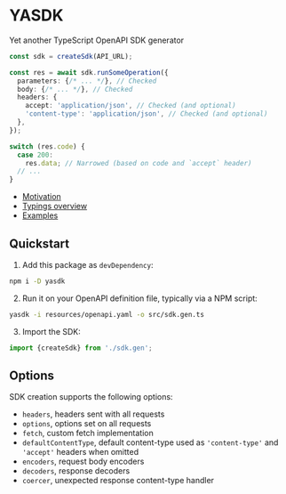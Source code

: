 # YASDK

Yet another TypeScript OpenAPI SDK generator



```typescript
const sdk = createSdk(API_URL);

const res = await sdk.runSomeOperation({
  parameters: {/* ... */}, // Checked
  body: {/* ... */}, // Checked
  headers: {
    accept: 'application/json', // Checked (and optional)
    'content-type': 'application/json', // Checked (and optional)
  },
});

switch (res.code) {
  case 200:
    res.data; // Narrowed (based on code and `accept` header)
  // ...
}
```

+ [Motivation](https://github.com/mtth/yasdk#why)
+ [Typings overview](https://github.com/mtth/yasdk#typings-overview)
+ [Examples](https://github.com/mtth/yasdk#examples)

## Quickstart

1. Add this package as `devDependency`:

```sh
npm i -D yasdk
```

2. Run it on your OpenAPI definition file, typically via a NPM script:

```sh
yasdk -i resources/openapi.yaml -o src/sdk.gen.ts
```

3. Import the SDK:

```typescript
import {createSdk} from './sdk.gen';
```

## Options

SDK creation supports the following options:

+ `headers`, headers sent with all requests
+ `options`, options set on all requests
+ `fetch`, custom fetch implementation
+ `defaultContentType`, default content-type used as `'content-type'` and
  `'accept'` headers when omitted
+ `encoders`, request body encoders
+ `decoders`, response decoders
+ `coercer`, unexpected response content-type handler
